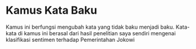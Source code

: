 # Kamus Kata Baku
Kamus ini berfungsi mengubah kata yang tidak baku menjadi baku. Kata-kata di kamus ini berasal dari hasil penelitian saya sendiri mengenai klasifikasi sentimen terhadap Pemerintahan Jokowi
